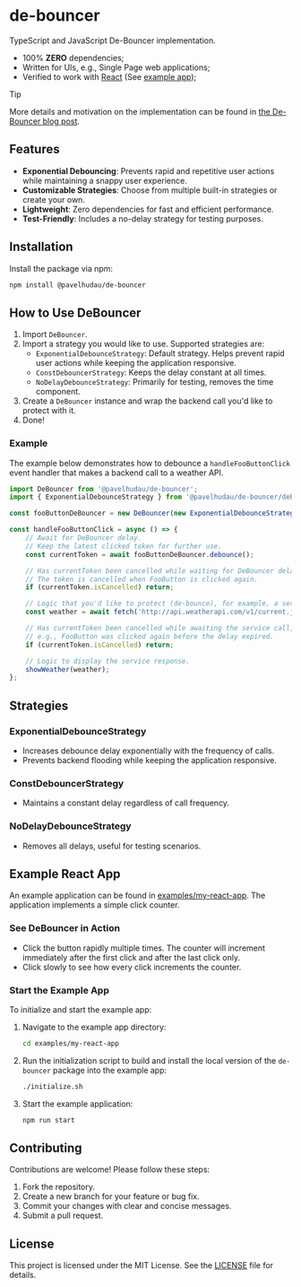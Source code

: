 # de-bouncer

TypeScript and JavaScript De-Bouncer implementation.

* 100% **ZERO** dependencies;
* Written for UIs, e.g., Single Page web applications;
* Verified to work with [React](https://react.dev) (See [example app](./examples/my-react-app/));

> [!TIP]
> More details and motivation on the implementation can be found in [the De-Bouncer blog post](https://programhappy.net/2023/04/29/de-bouncer/).

## Features

- **Exponential Debouncing**: Prevents rapid and repetitive user actions while maintaining a snappy user experience.
- **Customizable Strategies**: Choose from multiple built-in strategies or create your own.
- **Lightweight**: Zero dependencies for fast and efficient performance.
- **Test-Friendly**: Includes a no-delay strategy for testing purposes.

## Installation

Install the package via npm:

```sh
npm install @pavelhudau/de-bouncer
```

## How to Use DeBouncer

1. Import `DeBouncer`.
2. Import a strategy you would like to use. Supported strategies are:
   - `ExponentialDebounceStrategy`: Default strategy. Helps prevent rapid user actions while keeping the application responsive.
   - `ConstDebouncerStrategy`: Keeps the delay constant at all times.
   - `NoDelayDebounceStrategy`: Primarily for testing, removes the time component.
3. Create a `DeBouncer` instance and wrap the backend call you'd like to protect with it.
4. Done!

### Example

The example below demonstrates how to debounce a `handleFooButtonClick` event handler that makes a backend call to a weather API.

```typescript
import DeBouncer from '@pavelhudau/de-bouncer';
import { ExponentialDebounceStrategy } from '@pavelhudau/de-bouncer/debounce-strategies';

const fooButtonDeBouncer = new DeBouncer(new ExponentialDebounceStrategy());

const handleFooButtonClick = async () => {
    // Await for DeBouncer delay.
    // Keep the latest clicked token for further use.
    const currentToken = await fooButtonDeBouncer.debounce();

    // Has currentToken been cancelled while waiting for DeBouncer delay to expire?
    // The token is cancelled when FooButton is clicked again.
    if (currentToken.isCancelled) return;

    // Logic that you'd like to protect (de-bounce), for example, a service call.
    const weather = await fetch('http://api.weatherapi.com/v1/current.json');

    // Has currentToken been cancelled while awaiting the service call,
    // e.g., FooButton was clicked again before the delay expired.
    if (currentToken.isCancelled) return;

    // Logic to display the service response.
    showWeather(weather);
};
```

## Strategies

### ExponentialDebounceStrategy
- Increases debounce delay exponentially with the frequency of calls.
- Prevents backend flooding while keeping the application responsive.

### ConstDebouncerStrategy
- Maintains a constant delay regardless of call frequency.

### NoDelayDebounceStrategy
- Removes all delays, useful for testing scenarios.

## Example React App

An example application can be found in [examples/my-react-app](./examples/my-react-app/).
The application implements a simple click counter.

### See DeBouncer in Action

- Click the button rapidly multiple times. The counter will increment immediately after the first click and after the last click only.
- Click slowly to see how every click increments the counter.

### Start the Example App

To initialize and start the example app:

1. Navigate to the example app directory:
   ```sh
   cd examples/my-react-app
   ```
2. Run the initialization script to build and install the local version of the `de-bouncer` package into the example app:
   ```sh
   ./initialize.sh
   ```
3. Start the example application:
   ```sh
   npm run start
   ```

## Contributing

Contributions are welcome! Please follow these steps:

1. Fork the repository.
2. Create a new branch for your feature or bug fix.
3. Commit your changes with clear and concise messages.
4. Submit a pull request.

## License

This project is licensed under the MIT License. See the [LICENSE](./LICENSE) file for details.